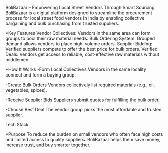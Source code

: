 BoliBazaar – Empowering Local Street Vendors Through Smart Sourcing
BoliBazaar is a digital platform designed to streamline the procurement process for local street food vendors in India by enabling collective bargaining and bulk purchasing from trusted suppliers.

*Key Features
  Vendor Collectives: Vendors in the same area can form groups to pool their raw material needs.
  Bulk Ordering System: Grouped demand allows vendors to place high-volume orders.
  Supplier Bidding: Verified suppliers compete to offer the best price for bulk orders.
  Verified Deals: Vendors get access to reliable, cost-effective raw materials without middlemen.

*How It Works
-Form Local Collectives
Vendors in the same locality connect and form a buying group.

-Create Bulk Orders
Vendors collectively list required materials (e.g., oil, vegetables, spices).

-Receive Supplier Bids
Suppliers submit quotes for fulfilling the bulk order.

-Choose Best Deal
The vendor group picks the most affordable and trusted supplier.

Tech Stack



*Purpose
To reduce the burden on small vendors who often face high costs and limited access to quality suppliers. BoliBazaar helps them save money, increase trust, and buy smarter together.